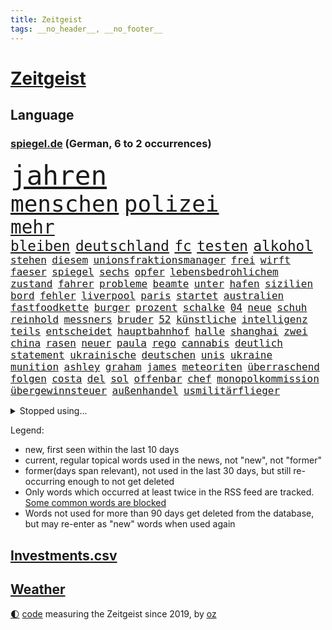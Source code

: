 ```yaml
---
title: Zeitgeist
tags: __no_header__, __no_footer__
---
```


# [Zeitgeist](https://oliz.io/zeitgeist/)

## Language

<h3><a href="https://www.spiegel.de" target="_blank">spiegel.de</a> (German, 6 to 2 occurrences)</h3>
<p style="font-family:monospace">
<span style="font-size:32pt"><a href="news_links.html#jahren" class="current">jahren</a></span>
<br>
<span style="font-size:27pt"><a href="news_links.html#menschen" class="current">menschen</a></span>
<span style="font-size:27pt"><a href="news_links.html#polizei" class="current">polizei</a></span>
<br>
<span style="font-size:22pt"><a href="news_links.html#mehr" class="current">mehr</a></span>
<br>
<span style="font-size:17pt"><a href="news_links.html#bleiben" class="current">bleiben</a></span>
<span style="font-size:17pt"><a href="news_links.html#deutschland" class="current">deutschland</a></span>
<span style="font-size:17pt"><a href="news_links.html#fc" class="current">fc</a></span>
<span style="font-size:17pt"><a href="news_links.html#testen" class="current">testen</a></span>
<span style="font-size:17pt"><a href="news_links.html#alkohol" class="current">alkohol</a></span>
<br>
<span style="font-size:12pt"><a href="news_links.html#stehen" class="current">stehen</a></span>
<span style="font-size:12pt"><a href="news_links.html#diesem" class="current">diesem</a></span>
<span style="font-size:12pt"><a href="news_links.html#unionsfraktionsmanager" class="new">unionsfraktionsmanager</a></span>
<span style="font-size:12pt"><a href="news_links.html#frei" class="current">frei</a></span>
<span style="font-size:12pt"><a href="news_links.html#wirft" class="current">wirft</a></span>
<span style="font-size:12pt"><a href="news_links.html#faeser" class="current">faeser</a></span>
<span style="font-size:12pt"><a href="news_links.html#spiegel" class="current">spiegel</a></span>
<span style="font-size:12pt"><a href="news_links.html#sechs" class="current">sechs</a></span>
<span style="font-size:12pt"><a href="news_links.html#opfer" class="current">opfer</a></span>
<span style="font-size:12pt"><a href="news_links.html#lebensbedrohlichem" class="new">lebensbedrohlichem</a></span>
<span style="font-size:12pt"><a href="news_links.html#zustand" class="current">zustand</a></span>
<span style="font-size:12pt"><a href="news_links.html#fahrer" class="current">fahrer</a></span>
<span style="font-size:12pt"><a href="news_links.html#probleme" class="current">probleme</a></span>
<span style="font-size:12pt"><a href="news_links.html#beamte" class="current">beamte</a></span>
<span style="font-size:12pt"><a href="news_links.html#unter" class="current">unter</a></span>
<span style="font-size:12pt"><a href="news_links.html#hafen" class="current">hafen</a></span>
<span style="font-size:12pt"><a href="news_links.html#sizilien" class="current">sizilien</a></span>
<span style="font-size:12pt"><a href="news_links.html#bord" class="current">bord</a></span>
<span style="font-size:12pt"><a href="news_links.html#fehler" class="current">fehler</a></span>
<span style="font-size:12pt"><a href="news_links.html#liverpool" class="current">liverpool</a></span>
<span style="font-size:12pt"><a href="news_links.html#paris" class="current">paris</a></span>
<span style="font-size:12pt"><a href="news_links.html#startet" class="current">startet</a></span>
<span style="font-size:12pt"><a href="news_links.html#australien" class="current">australien</a></span>
<span style="font-size:12pt"><a href="news_links.html#fastfoodkette" class="new">fastfoodkette</a></span>
<span style="font-size:12pt"><a href="news_links.html#burger" class="new">burger</a></span>
<span style="font-size:12pt"><a href="news_links.html#prozent" class="current">prozent</a></span>
<span style="font-size:12pt"><a href="news_links.html#schalke" class="current">schalke</a></span>
<span style="font-size:12pt"><a href="news_links.html#04" class="current">04</a></span>
<span style="font-size:12pt"><a href="news_links.html#neue" class="current">neue</a></span>
<span style="font-size:12pt"><a href="news_links.html#schuh" class="new">schuh</a></span>
<span style="font-size:12pt"><a href="news_links.html#reinhold" class="new">reinhold</a></span>
<span style="font-size:12pt"><a href="news_links.html#messners" class="new">messners</a></span>
<span style="font-size:12pt"><a href="news_links.html#bruder" class="current">bruder</a></span>
<span style="font-size:12pt"><a href="news_links.html#52" class="new">52</a></span>
<span style="font-size:12pt"><a href="news_links.html#künstliche" class="current">künstliche</a></span>
<span style="font-size:12pt"><a href="news_links.html#intelligenz" class="current">intelligenz</a></span>
<span style="font-size:12pt"><a href="news_links.html#teils" class="current">teils</a></span>
<span style="font-size:12pt"><a href="news_links.html#entscheidet" class="current">entscheidet</a></span>
<span style="font-size:12pt"><a href="news_links.html#hauptbahnhof" class="current">hauptbahnhof</a></span>
<span style="font-size:12pt"><a href="news_links.html#halle" class="current">halle</a></span>
<span style="font-size:12pt"><a href="news_links.html#shanghai" class="current">shanghai</a></span>
<span style="font-size:12pt"><a href="news_links.html#zwei" class="current">zwei</a></span>
<span style="font-size:12pt"><a href="news_links.html#china" class="current">china</a></span>
<span style="font-size:12pt"><a href="news_links.html#rasen" class="current">rasen</a></span>
<span style="font-size:12pt"><a href="news_links.html#neuer" class="current">neuer</a></span>
<span style="font-size:12pt"><a href="news_links.html#paula" class="current">paula</a></span>
<span style="font-size:12pt"><a href="news_links.html#rego" class="new">rego</a></span>
<span style="font-size:12pt"><a href="news_links.html#cannabis" class="current">cannabis</a></span>
<span style="font-size:12pt"><a href="news_links.html#deutlich" class="current">deutlich</a></span>
<span style="font-size:12pt"><a href="news_links.html#statement" class="current">statement</a></span>
<span style="font-size:12pt"><a href="news_links.html#ukrainische" class="current">ukrainische</a></span>
<span style="font-size:12pt"><a href="news_links.html#deutschen" class="current">deutschen</a></span>
<span style="font-size:12pt"><a href="news_links.html#unis" class="current">unis</a></span>
<span style="font-size:12pt"><a href="news_links.html#ukraine" class="current">ukraine</a></span>
<span style="font-size:12pt"><a href="news_links.html#munition" class="current">munition</a></span>
<span style="font-size:12pt"><a href="news_links.html#ashley" class="new">ashley</a></span>
<span style="font-size:12pt"><a href="news_links.html#graham" class="new">graham</a></span>
<span style="font-size:12pt"><a href="news_links.html#james" class="current">james</a></span>
<span style="font-size:12pt"><a href="news_links.html#meteoriten" class="new">meteoriten</a></span>
<span style="font-size:12pt"><a href="news_links.html#überraschend" class="current">überraschend</a></span>
<span style="font-size:12pt"><a href="news_links.html#folgen" class="current">folgen</a></span>
<span style="font-size:12pt"><a href="news_links.html#costa" class="current">costa</a></span>
<span style="font-size:12pt"><a href="news_links.html#del" class="current">del</a></span>
<span style="font-size:12pt"><a href="news_links.html#sol" class="new">sol</a></span>
<span style="font-size:12pt"><a href="news_links.html#offenbar" class="current">offenbar</a></span>
<span style="font-size:12pt"><a href="news_links.html#chef" class="current">chef</a></span>
<span style="font-size:12pt"><a href="news_links.html#monopolkommission" class="new">monopolkommission</a></span>
<span style="font-size:12pt"><a href="news_links.html#übergewinnsteuer" class="new">übergewinnsteuer</a></span>
<span style="font-size:12pt"><a href="news_links.html#außenhandel" class="new">außenhandel</a></span>
<span style="font-size:12pt"><a href="news_links.html#usmilitärflieger" class="new">usmilitärflieger</a></span>
</p>
<details>
<summary>Stopped using...</summary>
<p class="former" style="font-size:12pt">
sieger(596) draußen(595) ehemaliger(595) kurzfristig(595) lukaschenko(595) mainz(595) wolfgang(595) chelsea(594) gehalt(594) ifoinstitut(594) reichen(594) seitdem(594) verlieren(594) 75(593) bayerische(593) christoph(593) coronainfektionen(593) demonstranten(593) ermitteln(593) positionen(593) st(593) verhängte(593) fokus(592) künftigen(592) usregierung(592) verstöße(592) zurzeit(592) beschwerde(591) doku(591) dominiert(591) elektroauto(591) enorm(591) entdeckten(591) entlastet(591) geschäfte(591) muster(591) oktober(591) stolz(591) verschärfen(591) vorsitzenden(591) benjamin(590) einiges(590) früh(590) gewissen(590) insekten(590) kita(590) legendären(590) räumen(590) schwierigen(590) unmöglich(590) wirecard(590) amerikaner(589) angeklagte(589) diskriminierung(589) scheuer(589) verlierer(589) arbeitnehmer(588) bewährung(588) reul(588) schlag(588) unerwartet(588) unterschiede(588) unterschiedlich(588) versteckt(588) wütend(588) zuerst(588) 10000(587) armenien(587) außenpolitik(587) belarussische(587) entwicklungen(587) feierte(587) freund(587) kauft(587) niederländische(587) streitkräfte(587) trauer(587) weise(587) 125(586) arsenal(586) beruf(586) desaster(586) einstieg(586) ersetzen(586) konzept(586) paare(586) persönliche(586) rutschen(586) südafrika(586) trennen(586) verlief(586) veröffentlichte(586) 96(585) berlins(585) bernd(585) endete(585) flieht(585) gewerkschaft(585) jahrzehnten(585) kanzleramt(585) radikale(585) warnte(585) yorker(585) 65(584) amerikanischen(584) bereiten(584) debakel(584) erheben(584) europäer(584) schiedsrichter(584) tests(584) usgericht(584) dubai(583) eskalieren(583) fahrt(583) gespalten(583) jagd(583) mangelt(583) minderjährige(583) anlagen(582) atem(582) ausflug(582) durchgesetzt(582) erneuten(582) grünheide(582) konjunktur(582) medienbericht(582) nachspiel(582) sendet(582) umsatz(582) wurzeln(582) bewährungsstrafe(581) inszeniert(581) maximal(581) mitarbeitern(581) plaßmann(581) stuttmann(581) unterstützer(581) abgesetzt(580) angriffe(580) franziskus(580) klären(580) kollaps(580) bolsonaro(579) europäischer(579) geräte(579) jair(579) tagelang(579) 10(578) anschließend(578) endgültig(578) rollen(578) verteidigung(578) debatten(577) gemeinsamen(577) jahrestag(577) lernt(577) tauchen(577) vermeintlichen(577) beleidigt(576) erlebte(576) freunde(576) reagierten(576) restaurants(576) gedanken(575) verspielt(575) nachfrage(574) tragödie(574) fakten(573) autoindustrie(572) sportlerinnen(572) 45(571) fortgesetzt(571) pflegekräfte(571) privat(571) baut(570) erfolgreichsten(570) kooperation(570) parallelen(570) patient(570) springen(570) uni(570) ostsee(568) aufhalten(567) bezeichnete(567) frisch(567) gegnern(567) immunität(567) verantwortung(567) übernommen(567) moschee(565) le(564) aufgetaucht(563) auktion(563) kräfte(563) landete(563) spitzenreiter(562) bestmarke(561) fan(561) laufenden(561) präsenz(561) vorwürfen(561) fürth(560) insolvenz(559) katja(559) stimmten(558) gastronomie(557) umfragewerte(557) 36(556) pleite(555) abgeschlossen(552) wiedergewählt(551) tuchel(548) präsidentschaft(547) festhalten(545) herausforderungen(545) veränderungen(544) vertraute(541) wasserstoff(541) eingeschaltet(540) einblicke(538) engen(537) farbe(536) karlsruhe(536) härtere(534) offener(529) sammeln(529) rückte(526) marine(525) entführt(524) suv(524) vereins(522) wmtitel(521) politischer(520) rechter(520) stopp(512) behindert(511) pfleger(510) 15jährige(505) auslieferung(505) ereignet(505) kuba(502) spritze(491) irgendwie(488) ostdeutsche(472) unwahrscheinlich(470) bekannter(468) stromnetz(463) rückgang(452) notstand(448) wolken(447) hilferuf(444) fängt(435) doppelte(430) zusammengebrochen(423) reformieren(422) schenkt(420) pressefreiheit(416) gebeten(415) beleidigte(406) kanadischen(402) kubicki(402) werte(398) interessen(391) finanziert(390) wütenden(389) komme(386) institute(383) grünes(375) stolpert(367) 38(357) laster(357) akzeptieren(356) gefälscht(353) organisierten(346) warb(339) lee(337) ministerin(336) umfassende(335) chipmangel(333) kündigten(331) versichert(330) getrieben(329) ewigkeit(327) azubis(325) vorerkrankungen(324) füllen(317) geldwäsche(314) white(313) spiegelpodcast(312) assange(311) wandte(309) geldstrafen(305) spende(305) kleinkinder(303) wunderkind(299) dankte(297) ermordung(294) karrierecoach(294) kapitolsturm(290) dörfer(288) pegasus(287) immobilienmarkt(285) zerstörten(285) japans(283) revier(282) carrie(281) ersetzt(281) angemeldet(280) bemerkbar(280) ali(279) gestern(277) 69(276) löschen(276) binden(274) achtzigerjahren(273) stürmen(271) lauf(270) drauf(267) chappatte(266) stehlen(265) bombe(264) rights(264) watch(264) fische(263) liebsten(263) gewohnt(259) momente(259) müttern(259) tabellenführer(259) hilfsorganisationen(258) ausgeschöpft(256) hawaii(254) illegaler(254) gehälter(253) preiserhöhungen(253) reisten(253) a3(252) pauli(252) tabellenführung(251) gefiel(248) minderheiten(247) offene(247) lka(243) gysi(242) krieger(241) fehlender(240) radikalen(239) söders(239) gleichen(238) immobilie(236) arten(235) fracht(234) genesung(233) deaktiviert(232) bedauert(231) redet(231) coronaprotest(229) genügt(229) inhaftierte(229) demut(227) kindesmissbrauchs(227) presseschau(227) basketballstar(226) energiekosten(225) realen(224) rwe(224) siebenmal(223) unterhaus(221) spezielle(220) umstellung(220) berufen(219) gestiegenen(219) schmuggel(219) aue(218) erneutes(218) franz(218) leise(216) arbeitslosen(215) alarmieren(214) benutzt(208) gaspreisen(208) gap(207) verheerendes(207) feiertag(206) verblüffend(206) dan(205) dritter(205) herunter(205) renaissance(204) zoos(204) engere(201) wirksam(201) bas(200) bärbel(200) reichten(200) döpfner(199) radikaler(198) verstorbene(198) aufpassen(197) versenkt(196) ausgeben(195) luftwaffe(195) oberlandesgericht(195) dienstleister(193) legendäre(193) wärme(193) eindringlichen(192) mohamed(192) schmuck(190) steuereinnahmen(189) immobilienbesitzer(188) meldungen(188) nutzung(188) thorsten(188) tottenham(188) geringer(186) bekannteste(185) gefährlichste(185) geschaut(184) sportlichen(184) blauen(183) buhlen(183) wahr(183) hotspur(181) mehrheitlich(181) perfekt(181) ablehnung(180) plattformen(180) museen(179) überraschenden(179) amanda(177) gräueltaten(177) quält(177) blumen(176) boykottieren(176) vollsperrung(176) tatortvote(175) erlaubte(173) tommy(173) wirtschaftlich(173) salman(172) karneval(171) waffenruhe(171) kontakten(169) podest(169) beschossen(168) kinderbetreuung(167) mitleid(167) oskar(167) thesen(167) dunja(166) kollegin(166) promis(166) einschränken(165) gedenktag(165) erwiesen(164) tatwaffe(164) erschütternd(163) kalter(163) heran(162) sotheby's(162) verschiedener(162) klaas(161) rostocker(161) spielzeit(161) jederzeit(160) marius(160) ausliefern(159) emotional(159) geteilt(158) impfpässe(158) tschentscher(158) genießen(155) hoffe(155) mediatorin(155) roethe(155) senden(155) unterzeichnen(155) revision(154) wiegen(154) coronaimpfpflicht(153) kader(153) rätselhafter(151) bronze(150) traditionellen(150) millionenbetrag(148) gemütlich(147) rechtsradikalen(146) jüngst(145) weltbekannt(145) angelegt(144) balkan(144) beziehen(144) kumpel(144) lord(143) tennislegende(143) erfolgte(142) kannten(142) bowl(141) commerzbank(141) getäuscht(140) kern(140) passierte(140) ricarda(140) europaweit(139) ungleich(139) abtransport(138) charlotte(137) audi(136) geschlecht(136) sperma(136) auktionshaus(134) ausgebreitet(134) heiligen(134) versöhnt(133) fernweh(132) getränke(132) lörrach(130) meere(130) verabreden(130) atemnot(128) versteigerung(128) wettkampf(128) abgefahren(127) erwachsener(126) flugzeugträger(126) gefeierten(126) heuert(126) japaner(126) verhör(126) absolut(125) angreifen(125) erreichten(125) görlitz(125) luftangriffe(125) verkaufte(125) protestierenden(124) weltranglistenersten(124) engel(123) entfalten(123) elden(120) hartes(120) igor(120) zaudern(120) getragen(119) krimineller(118) luftangriff(118) operation(118) verkürzung(118) abgerissen(117) ausraster(117) lucaapp(116) damalige(115) vorzeitigen(115) baldigen(113) aufgerüstet(112) kraftwerke(112) memoiren(112) weltkriegs(112) aneinander(111) kommunikation(111) sofortige(111) erftstadt(110) klitschko(110) orange(110) ceo(109) zehntausenden(109) haustiere(108) beschuldigte(106) billige(106) geringe(106) verlässlich(106) 350(105) auszuschließen(105) macher(105) ruhen(105) sánchez(105) beriet(104) diebstahl(104) horror(104) m(104) preissprünge(104) verwundete(104) 62(103) bekanntgegeben(103) lobende(103) stellungnahme(103) westens(103) zahlungssystem(103) barbara(101) beckenbauer(101) fraglich(101) murray(101) everton(100) milliardenschweren(100) ruinen(100) staatskanzlei(100) assanges(99) eigentore(99) fähigkeiten(99) vorrangig(99) abgeschnitten(98) kansas(98) militärhilfe(98) nordseeküste(98) kontaktaufnahme(96) oppositionellen(96) schwelle(96) ausgespäht(95) neil(95) usbundesstaaten(95) verarbeitet(95) verwaltung(95) zensur(95) ansprache(94) grünenvorsitzende(94) herum(94) jacht(94) eingesammelt(93) sortiment(93) verwüstet(93) einsam(92) saudiarabiens(92) square(92) verpuffen(92) etabliert(91) videoschalte(91) befristete(90) ei(90) fillon(90) jener(90) lebende(90) marokko(90) müllerwesternhagen(90) polizistin(90) wilhelmshaven(90) kiesewetter(89) roderich(89) spdchef(89) tessin(89) 19jährige(88) begleiten(88) kündigungswelle(88) milieu(88) ruht(88) samt(88) vierjähriger(88) diskriminierend(87) geplanter(87) keir(87) kisten(87) koalas(87) labourchef(87) leak(87) mayer(87) starmer(87) verbrachte(87) überlaufen(87) boykotts(86) börsenwert(86) durchlöchert(86) ernannten(86) ideal(86) lautstark(86) lästert(86) wmfinals(86) zombie(86) erfolgreicher(85) geschwächt(85) gestarteten(85) gitter(85) stammen(85) 98(84) alarmismus(84) besaß(84) first(84) freundschaft(84) hitlers(84) ramadan(84) ronnie(84) year(84) abrechnung(83) fragwürdigen(83) harrte(83) russischorthodoxen(83) umgebung(83) veruntreuung(83) zusammenziehen(83) angstzuständen(82) fight(82) mittagspause(82) bundeswehreinsatz(81) denselben(81) ecstasy(81) gebauer(81) gebäudes(81) ständigem(81) unerwartetes(81) argumentation(80) erkrankten(80) ernsthaft(80) modi(80) motiven(80) muslime(80) narendra(80) nass(80) thief(80) cumexskandal(79) dagmar(79) eminem(79) fantastisch(79) kanzlerpartei(79) ostfriesischen(79) parlamente(79) südamerika(79) abgewendet(78) adler(78) oberpfalz(78) raketenstufe(78) scham(78) sensationelle(78) geschäftspartner(77) kollabierte(77) 170(76) erfolglosen(76) menschlichen(76) rückrunde(76) unsicher(76) überwiegt(76) bevorstehende(75) blume(75) bundesbehörden(75) csugeneralsekretär(75) inakzeptable(75) plätzen(75) verspätet(75) anlässlich(74) argumentieren(74) eintritt(74) friedhof(74) irrsinn(74) menschliches(74) raffinerie(74) regionalwahl(74) teilrückzug(74) uralte(74) widmen(74) anflug(73) normaler(73) oleg(73) rissen(73) schwache(73) sportart(73) vereinslegende(73) zäsur(73) antonia(72) bomben(72) kleben(72) verkommen(72) anliegen(71) bevorsteht(71) coronainfizierte(71) empfang(71) geweint(71) messbar(71) 86jährige(70) aggressors(70) boom(70) hapert(70) brandenburger(69) mohan(69) märkte(69) premierleagueklub(69) befruchtung(68) bundesligaspiel(68) coronaviren(68) kran(68) zentraler(68) ansteuern(67) aufzubrechen(67) besitzern(67) entwenden(67) energieträgern(66) gasimporte(66) gegenden(66) kremltruppen(66) nachtleben(66) rekordtief(66) stoff(66) abrüstung(65) ausfällen(65) einreiseverbot(65) grassiert(65) höchstwahrscheinlich(65) jüngstes(65) sberbank(65) ukraineflüchtlinge(65) söhne(64) unfair(64) auswüchse(63) boxer(63) darstellungen(63) europatochter(63) evakuierungen(63) luxushotels(63) masse(63) ortsbesuch(63) sberbanktochter(63) stromversorgung(63) beschießen(62) beschreiben(62) blutigen(62) landung(62) militärexperte(62) patrick(62) schwenkt(62) antwortet(61) brutalität(61) einschränkung(61) invasoren(61) kampfhubschrauber(61) mittleren(61) saporischschja(61) schmerzt(61) schwindel(61) feuerpause(60) kontrahentin(60) pazifismus(60) selenska(60) drosseln(59) fluchtkorridore(59) flüchten(59) großvater(59) speicher(59) ukrainehilfe(59) einberufen(58) formel1fahrer(58) herzen(58) zugzwang(58) blaue(57) wäldern(57) 39(56) blau(56) clanmitglied(56) eingriffen(56) entgehen(56) geleitet(56) hauses(56) ignorieren(56) scheiterns(56) schul(56) sexismus(56) staatspropaganda(56) arche(55) blogger(55) prominenter(55) bankkonto(54) besatzer(54) einsamen(54) francis(54) kéré(54) slowenien(54) westukraine(54) aufbrechen(53) gasembargo(53) helm(53) clankriminalität(52) kapitulation(52) krefeld(52) spart(52) verstimmungen(52) beigesetzt(51) betreuen(51) fiala(51) maßstab(51) modernen(51) petr(51) roll(51) simpler(51) braunschweig(50) bunker(50) cockpit(50) islam(50) pfiffe(50) 2003(49) abgeraten(49) ball(49) eurofighter(49) oligarch(49) smarten(49) unsicherheit(49) 177(48) aufkommt(48) madness(48) anwohnern(47) offiziere(47) illusionen(46) itbranche(46) nachhaltigen(46) nico(46) putinversteher(46) reduzierung(46) scheuen(46) bewegte(45) erpressung(45) spannenden(45) zurückhaltend(45) beerdigen(44) bereut(44) bulgarien(44) bundesrechnungshof(44) erleichterung(44) françois(44) geheimdienstler(44) geist(44) größerer(44) jemenitische(44) lafontaine(44) nachrichtenagenturen(44) sanktionsliste(44) bahrain(43) behutsam(43) erfasste(43) evakuierungsmission(43) kreuz(43) umsätze(43) zweifelhafte(43) aufstiegsrennen(42) auslöser(42) boxen(42) dissertation(42) gesundheitlich(42) hochrechnungen(42) putinvertrauten(42) teamleiter(42) 47(41) doktorarbeit(41) fdpministerin(41) huber(41) immobilienkonzern(41) konjunktureinbruch(41) spiels(41) westphal(41) 38jährigen(40) aufgebracht(40) besseres(40) brooks(40) ehrenmal(40) energiepauschale(40) erforderlich(40) hirnforscher(40) kompetenz(40) ostukrainische(40) streifen(40) utah(40) buschland(39) earth(39) beigelegt(38) fabulierte(38) gasengpass(38) infektionslage(38) informanten(38) lebenslauf(38) pkwmaut(38) rica(38) spritschlucker(38) tarifstreit(38) abgedreht(37) aufbegehren(37) eingekesselten(37) transmenschen(37) abspaltung(36) angehören(36) darsteller(36) disco(36) globalisierung(36) hector(36) minimal(36) nationalgardisten(36) überzeugungen(36) asphalt(35) attraktiv(35) fücks(35) gil(35) kiewreise(35) nebensache(35) nuklearwaffen(35) ofarim(35) rajapaksa(35) substanzen(35) titelkampf(35) filiale(34) flüssigerdgasterminals(34) francois(34) mathieu(34) pfiffen(34) poel(34) theoretisch(34) afrikaner(33) ausprobieren(33) gesundheitsbehörden(33) johan(33) russlandgeschäft(33) schönen(33) beliebtesten(32) immobilienkonzerns(32) marken(32) autohersteller(31) fastenmonat(31) friedensbewegte(31) kotropfen(31) oleh(31) staatsballett(31) anschuldigungen(30) auffüllen(30) besetzen(30) leitartikel(30) rezepte(30) ullrich(30) weiblichen(30) zahnarzt(30) abschläge(29) fernseher(29) fsv(29) tagelanger(29) essay(28) joker(28) schlechtem(28) vergewaltigungen(28) drittstaaten(27) funkspruch(26) rüstungsindustrie(26) täglichen(26) ukrainebesuch(26) élyséepalast(26) ausgeräumt(25) dichtmachen(25) eisbären(25) hergestellten(25) antisemiten(24) aserbaidschan(24) bergkarabach(24) feiertage(24) freitesten(24) heiß(24) kämpfende(24) lieferanten(24) tonnenschwerer(24) barth(23) darknet(23) frontmann(23) leihen(23) siebthöchsten(23) witze(23) zubereiten(23) bernabéu(22) grandioses(22) gäbe(22) kantersieg(22) pc(22) söhnen(22) wahre(22) ausgangssperren(21) eingekauft(21) fahrgastverband(21) jersey(21) aufeinander(20) aufstocken(20) f***(20) hermann(20) mitbesitzer(20) mittag(20) unternehmerin(20) verstehe(20) übergriff(20) mobile(19) rocket(19) bundesnachrichtendienst(18) enttäuschenden(18) horizont(18) industriestaaten(18) planet(18) sommerferien(18) tanker(18) verliefen(18) antrieb(17) asowregiment(17) cia(17) gasausstieg(17) grizzlies(17) jérôme(17) memphis(17) osterfeiertagen(17) passanten(17) usauslandsgeheimdienst(17) fa(16) komplizierte(16) simulieren(16) subversiven(16) amtsgericht(15) aufstiegskampf(15) dahin(15) regionalpräsident(15) taz(15) tempelberg(15) zehnten(15) aufgegangen(14) ifoinstituts(14) kremlherrscher(14) meistertitel(14) tags(14) abgeschrieben(13) bespitzelung(13) birnbaum(13) eonchef(13) gaslieferstopp(13) kishida(13) königliche(13) leonhard(13) pogba(13) eingeschlossenen(12) eumitgliedstaaten(12) mariupols(12) produktionsprobleme(12) traditionsreichen(12) fein(11) löschung(11) neuartige(11) positionieren(11) spieltage(11) wahlkampfveranstaltung(11) weitreichender(11)
</p>
</details>
<p>Legend:
<ul>
<li><span class="new">new</span>, first seen within the last 10 days</li>
<li><span class="current">current</span>, regular topical words used in the news, not "new", not "former"</li>
<li><span class="former">former(days span relevant)</span>, not used in the last 30 days, but still re-occurring enough to not get deleted</li>
<li>Only words which occurred at least twice in the RSS feed are tracked. <a href="language/filters.py">Some common words are blocked</a></li>
<li>Words not used for more than 90 days get deleted from the database, but may re-enter as "new" words when used again</li>
</ul>
</p>

## [Investments](investments.html)[.csv](investments.csv)

## [Weather](weather.html)

<footer>
<a href="javascript:toggleTheme()" class="nav">🌓</a>
<a href="https://github.com/ooz/zeitgeist">code</a> measuring the Zeitgeist since 2019, by <a href="https://oliz.io">oz</a>
</footer>
